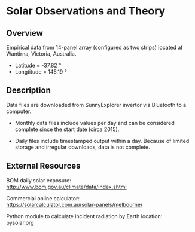 # Solar Observations and Theory

## Overview

Empirical data from 14-panel array (configured as two strips) located at Wantirna, Victoria, Australia.

- Latitude =  -37.82 &deg;
- Longtitude = 145.19 &deg;

## Description

Data files are downloaded from SunnyExplorer invertor via Bluetooth to a computer.  

- Monthly data files include values per day and can be considered complete since the start date (circa 2015).  

- Daily files include timestamped output within a day.  Because of limited storage and irregular downloads, data is not complete.

## External Resources

BOM daily solar exposure:\
http://www.bom.gov.au/climate/data/index.shtml

Commercial online calculator:\
https://solarcalculator.com.au/solar-panels/melbourne/

Python module to calculate incident radiation by Earth location:\
pysolar.org